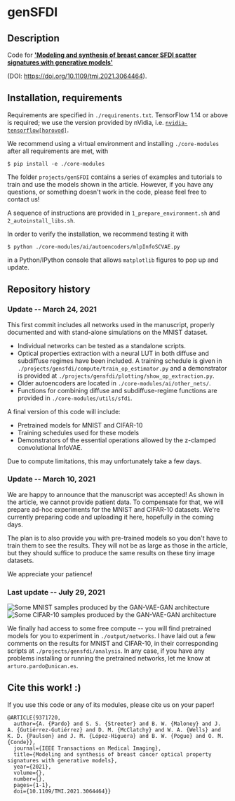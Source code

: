 # genSFDI
## Description
Code for [**'Modeling and synthesis of breast cancer SFDI scatter signatures with generative models'**](https://doi.org/10.1109/tmi.2021.3064464) 

(DOI: https://doi.org/10.1109/tmi.2021.3064464). 

## Installation, requirements

Requirements are specified in `./requirements.txt`. TensorFlow 1.14 or above is required; we use the version provided by nVidia, i.e. [`nvidia-tensorflow[horovod]`](https://github.com/NVIDIA/tensorflow).

We recommend using a virtual environment and installing `./core-modules` after all requirements are met, with 

```
$ pip install -e ./core-modules
```

The folder `projects/genSFDI` contains a series of examples and tutorials to train and use the models shown in the article. However, if you have any questions, or something doesn't work in the code, please feel free to contact us!

A sequence of instructions are provided in `1_prepare_environment.sh` and `2_autoinstall_libs.sh`.

In order to verify the installation, we recommend testing it with 

```$ python ./core-modules/ai/autoencoders/mlpInfoSCVAE.py```

in a Python/IPython console that allows `matplotlib` figures to pop up and update.

## Repository history
### Update -- March 24, 2021
This first commit includes all networks used in the manuscript, properly documented and with stand-alone simulations on the MNIST dataset. 

* Individual networks can be tested as a standalone scripts.
* Optical properties extraction with a neural LUT in both diffuse and subdiffuse regimes have been included. A training schedule is given in `./projects/gensfdi/compute/train_op_estimator.py` and a demonstrator is provided at `./projects/gensfdi/plotting/show_op_extraction.py`.
* Older autoencoders are located in `./core-modules/ai/other_nets/`.
* Functions for combining diffuse and subdiffuse-regime functions are provided in `./core-modules/utils/sfdi`.

A final version of this code will include:
* Pretrained models for MNIST and CIFAR-10
* Training schedules used for these models
* Demonstrators of the essential operations allowed by the z-clamped convolutional InfoVAE.

Due to compute limitations, this may unfortunately take a few days. 

### Update -- March 10, 2021
We are happy to announce that the manuscript was accepted! As shown in the article, we cannot provide patient data. To compensate for that, we will prepare ad-hoc experiments for the MNIST and CIFAR-10 datasets. We're currently preparing code and uploading it here, hopefully in the coming days. 

The plan is to also provide you with pre-trained models so you don't have to train them to see the results. They will not be as large as those in the article, but they should suffice to produce the same results on these tiny image datasets.

We appreciate your patience!

### Last update -- July 29, 2021

![Some MNIST samples produced by the GAN-VAE-GAN architecture](./output/generated_samples_mnist.png)
![Some CIFAR-10 samples produced by the GAN-VAE-GAN architecture](./output/generated_samples_cifar.png)

We finally had access to some free compute -- you will find pretrained models for you to experiment in `./output/networks`. I have laid out a few comments on the results for MNIST and CIFAR-10, in their corresponding scripts at `./projects/gensfdi/analysis`. In any case, if you have any problems installing or running the pretrained networks, let me know at `arturo.pardo@unican.es`.

## Cite this work! :)
If you use this code or any of its modules, please cite us on your paper!

```
@ARTICLE{9371720,
  author={A. {Pardo} and S. S. {Streeter} and B. W. {Maloney} and J. A. {Gutiérrez-Gutiérrez} and D. M. {McClatchy} and W. A. {Wells} and K. D. {Paulsen} and J. M. {López-Higuera} and B. W. {Pogue} and O. M. {Conde}},
  journal={IEEE Transactions on Medical Imaging}, 
  title={Modeling and synthesis of breast cancer optical property signatures with generative models}, 
  year={2021},
  volume={},
  number={},
  pages={1-1},
  doi={10.1109/TMI.2021.3064464}}
```




